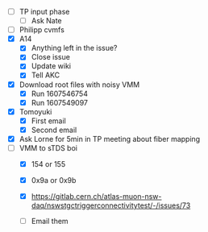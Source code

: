 - [ ] TP input phase
  - [ ] Ask Nate
- [ ] Philipp cvmfs
- [x] A14
  - [x] Anything left in the issue?
  - [x] Close issue
  - [x] Update wiki
  - [x] Tell AKC
- [x] Download root files with noisy VMM
  - [x] Run 1607546754
  - [x] Run 1607549097
- [x] Tomoyuki
  - [x] First email
  - [x] Second email
- [x] Ask Lorne for 5min in TP meeting about fiber mapping
- [ ] VMM to sTDS boi
  - [x] 154 or 155
  - [x] 0x9a or 0x9b
  - [x] https://gitlab.cern.ch/atlas-muon-nsw-daq/nswstgctriggerconnectivitytest/-/issues/73
  - [ ] Email them
  
  

